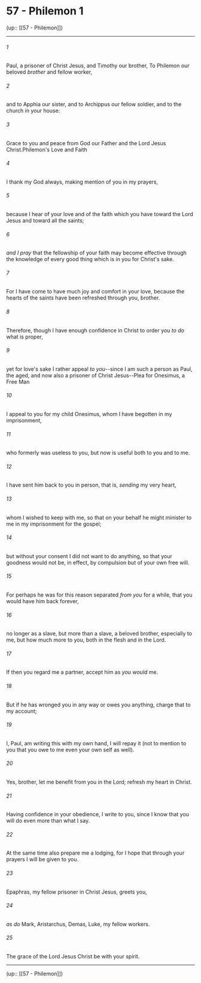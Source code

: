 # 57 - Philemon 1

(up:: [[57 - Philemon]])

***


###### 1 
Paul, a prisoner of Christ Jesus, and Timothy our brother, To Philemon our beloved _brother_ and fellow worker, 

###### 2 
and to Apphia our sister, and to Archippus our fellow soldier, and to the church in your house: 

###### 3 
Grace to you and peace from God our Father and the Lord Jesus Christ.Philemon's Love and Faith 

###### 4 
I thank my God always, making mention of you in my prayers, 

###### 5 
because I hear of your love and of the faith which you have toward the Lord Jesus and toward all the saints; 

###### 6 
_and I pray_ that the fellowship of your faith may become effective through the knowledge of every good thing which is in you for Christ's sake. 

###### 7 
For I have come to have much joy and comfort in your love, because the hearts of the saints have been refreshed through you, brother. 

###### 8 
Therefore, though I have enough confidence in Christ to order you _to do_ what is proper, 

###### 9 
yet for love's sake I rather appeal _to you_--since I am such a person as Paul, the aged, and now also a prisoner of Christ Jesus--Plea for Onesimus, a Free Man 

###### 10 
I appeal to you for my child Onesimus, whom I have begotten in my imprisonment, 

###### 11 
who formerly was useless to you, but now is useful both to you and to me. 

###### 12 
I have sent him back to you in person, that is, _sending_ my very heart, 

###### 13 
whom I wished to keep with me, so that on your behalf he might minister to me in my imprisonment for the gospel; 

###### 14 
but without your consent I did not want to do anything, so that your goodness would not be, in effect, by compulsion but of your own free will. 

###### 15 
For perhaps he was for this reason separated _from you_ for a while, that you would have him back forever, 

###### 16 
no longer as a slave, but more than a slave, a beloved brother, especially to me, but how much more to you, both in the flesh and in the Lord. 

###### 17 
If then you regard me a partner, accept him as _you would_ me. 

###### 18 
But if he has wronged you in any way or owes you anything, charge that to my account; 

###### 19 
I, Paul, am writing this with my own hand, I will repay it (not to mention to you that you owe to me even your own self as well). 

###### 20 
Yes, brother, let me benefit from you in the Lord; refresh my heart in Christ. 

###### 21 
Having confidence in your obedience, I write to you, since I know that you will do even more than what I say. 

###### 22 
At the same time also prepare me a lodging, for I hope that through your prayers I will be given to you. 

###### 23 
Epaphras, my fellow prisoner in Christ Jesus, greets you, 

###### 24 
_as do_ Mark, Aristarchus, Demas, Luke, my fellow workers. 

###### 25 
The grace of the Lord Jesus Christ be with your spirit.

***

(up:: [[57 - Philemon]])

